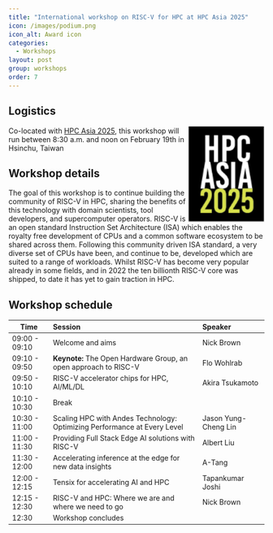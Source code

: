 ```yaml
---
title: "International workshop on RISC-V for HPC at HPC Asia 2025"
icon: /images/podium.png
icon_alt: Award icon
categories:
  - Workshops
layout: post
group: workshops
order: 7
---
```


## Logistics
<img align="right" src="/images/hpc_asia25_logo-small.png" width=150>

Co-located with <a href="https://event1.nchc.org.tw/hpcasia2025/index.html">HPC Asia 2025</a>, this workshop will run between 8:30 a.m. and noon on February 19th in Hsinchu, Taiwan

## Workshop details

The goal of this workshop is to continue building the community of RISC-V in HPC, sharing the benefits of this technology with domain scientists, tool developers, and supercomputer operators. RISC-V is an open standard Instruction Set Architecture (ISA) which enables the royalty free development of CPUs and a common software ecosystem to be shared across them. Following this community driven ISA standard, a very diverse set of CPUs have been, and continue to be, developed which are suited to a range of workloads. Whilst RISC-V has become very popular already in some fields, and in 2022 the ten billionth RISC-V core was shipped, to date it has yet to gain traction in HPC.

## Workshop schedule

| Time        | Session           | Speaker  |
| ------------- |:-------------| :-----|
| 09:00 - 09:10 | Welcome and aims | Nick Brown |
| 09:10 - 09:50 | **Keynote:**  The Open Hardware Group, an open approach to RISC-V | Flo Wohlrab |
| 09:50 - 10:10 | RISC-V accelerator chips for HPC, AI/ML/DL | Akira Tsukamoto |
| 10:10 - 10:30 | Break |  |
| 10:30 - 11:00 | Scaling HPC with Andes Technology: Optimizing Performance at Every Level | Jason Yung-Cheng Lin |
| 11:00 - 11:30 | Providing Full Stack Edge AI solutions with RISC-V | Albert Liu |
| 11:30 - 12:00 | Accelerating inference at the edge for new data insights | A-Tang |
| 12:00 - 12:15 | Tensix for accelerating AI and HPC | Tapankumar Joshi |
| 12:15 - 12:30 | RISC-V and HPC: Where we are and where we need to go | Nick Brown |
| 12:30 | Workshop concludes | |
